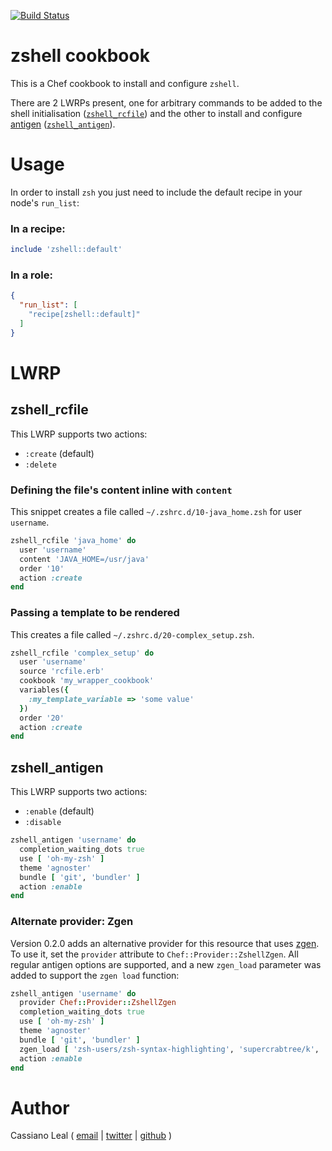 [![Build Status](https://travis-ci.org/cassianoleal/cookbook-zshell.png)](https://travis-ci.org/cassianoleal/cookbook-zshell)

# zshell cookbook

This is a Chef cookbook to install and configure `zshell`.

There are 2 LWRPs present, one for arbitrary commands to be added to the shell initialisation ([`zshell_rcfile`](#zshell_rcfile)) and the other to install and configure [antigen](https://github.com/zshell-users/antigen) ([`zshell_antigen`](#zshell_antigen)).

# Usage

In order to install `zsh` you just need to include the default recipe in your node's `run_list`:

### In a recipe:

```ruby
include 'zshell::default'
```

### In a role:

```json
{
  "run_list": [
    "recipe[zshell::default]"
  ]
}
```

# LWRP

## zshell_rcfile

This LWRP supports two actions:

* `:create` (default)
* `:delete`

### Defining the file's content inline with `content`

This snippet creates a file called `~/.zshrc.d/10-java_home.zsh` for user `username`.

```ruby
zshell_rcfile 'java_home' do
  user 'username'
  content 'JAVA_HOME=/usr/java'
  order '10'
  action :create
end
```

### Passing a template to be rendered

This creates a file called `~/.zshrc.d/20-complex_setup.zsh`.

```ruby
zshell_rcfile 'complex_setup' do
  user 'username'
  source 'rcfile.erb'
  cookbook 'my_wrapper_cookbook'
  variables({
    :my_template_variable => 'some value'
  })
  order '20'
  action :create
end
```

## zshell_antigen

This LWRP supports two actions:

* `:enable` (default)
* `:disable`

```ruby
zshell_antigen 'username' do
  completion_waiting_dots true
  use [ 'oh-my-zsh' ]
  theme 'agnoster'
  bundle [ 'git', 'bundler' ]
  action :enable
end
```

### Alternate provider: Zgen

Version 0.2.0 adds an alternative provider for this resource that uses [zgen](https://github.com/tarjoilija/zgen). To use it, set the `provider` attribute to `Chef::Provider::ZshellZgen`. All regular antigen options are supported, and a new `zgen_load` parameter was added to support the `zgen load` function:

```ruby
zshell_antigen 'username' do
  provider Chef::Provider::ZshellZgen
  completion_waiting_dots true
  use [ 'oh-my-zsh' ]
  theme 'agnoster'
  bundle [ 'git', 'bundler' ]
  zgen_load [ 'zsh-users/zsh-syntax-highlighting', 'supercrabtree/k', 'zsh-users/zsh-completions src' ]
  action :enable
end
```

# Author

Cassiano Leal ( [email](<mailto:cassianoleal@gmail.com>) | [twitter](http://twitter.com/cassianoleal) | [github](https://github.com/cassianoleal) )
